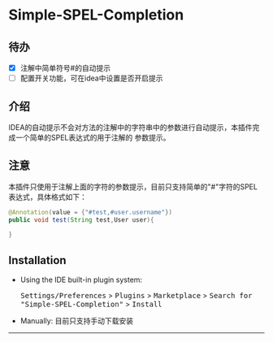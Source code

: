 # Simple-SPEL-Completion


## 待办
- [x] 注解中简单符号#的自动提示
- [ ] 配置开关功能，可在idea中设置是否开启提示
<!-- Plugin description -->
## 介绍
IDEA的自动提示不会对方法的注解中的字符串中的参数进行自动提示，本插件完成一个简单的SPEL表达式的用于注解的
参数提示。

## 注意
本插件只使用于注解上面的字符的参数提示，目前只支持简单的"#"字符的SPEL表达式，具体格式如下：
```java
@Annotation(value = {"#test,#user.username"})
public void test(String test,User user){
    
}
 ```
<!-- Plugin description end -->

## Installation

- Using the IDE built-in plugin system:

  <kbd>Settings/Preferences</kbd> > <kbd>Plugins</kbd> > <kbd>Marketplace</kbd> > <kbd>Search for "Simple-SPEL-Completion"</kbd> >
  <kbd>Install</kbd>

- Manually:
  目前只支持手动下载安装
---
